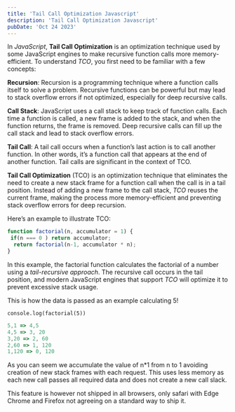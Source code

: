 ```yaml
---
title: 'Tail Call Optimization Javascript'
description: 'Tail Call Optimization Javascript'
pubDate: 'Oct 24 2023'
---
```


In *JavaScript*, **Tail Call Optimization** is an optimization technique used by some JavaScript engines to make recursive function calls more memory-efficient. To understand *TCO*, you first need to be familiar with a few concepts:

**Recursion**: Recursion is a programming technique where a function calls itself to solve a problem. Recursive functions can be powerful but may lead to stack overflow errors if not optimized, especially for deep recursive calls.

**Call Stack**: JavaScript uses a call stack to keep track of function calls. Each time a function is called, a new frame is added to the stack, and when the function returns, the frame is removed. Deep recursive calls can fill up the call stack and lead to stack overflow errors.

**Tail Call**: A tail call occurs when a function’s last action is to call another function. In other words, it’s a function call that appears at the end of another function. Tail calls are significant in the context of TCO.

**Tail Call Optimization** (TCO) is an optimization technique that eliminates the need to create a new stack frame for a function call when the call is in a tail position. Instead of adding a new frame to the call stack, *TCO* reuses the current frame, making the process more memory-efficient and preventing stack overflow errors for deep recursion.

Here’s an example to illustrate TCO:

```javascript
function factorial(n, accumulator = 1) {
 if(n === 0 ) return accumulator;
  return factorial(n-1, accumulator * n);
} 
```

In this example, the factorial function calculates the factorial of a number using a *tail-recursive approach*. The recursive call occurs in the tail position, and modern JavaScript engines that support *TCO* will optimize it to prevent excessive stack usage.

This is how the data is passed as an example calculating 5!

```console.log(factorial(5))```

```javascript
5,1 => 4,5
4,5 => 3, 20
3,20 => 2, 60
2,60 => 1, 120
1,120 => 0, 120
```

As you can seem we accumulate the value of n*1 from n to 1 avoiding creation of new stack frames with each request. This uses less memory as each new call passes all required data and does not create a new call slack.

This feature is however not shipped in all browsers, only safari with Edge Chrome and Firefox not agreeing on a standard way to ship it.
